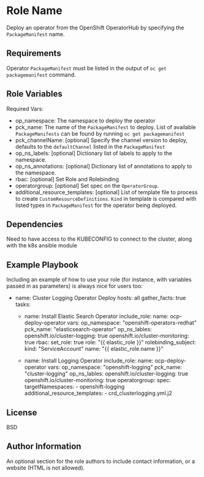 Role Name
=========

Deploy an operator from the OpenShift OperatorHub by specifying the `PackageManifest` name.

Requirements
------------

Operator `PackageManifest` must be listed in the output of `oc get packagemanifest` command.

Role Variables
--------------

Required Vars:
  - op_namespace: The namespace to deploy the operator
  - pck_name: The name of the `PackageManifest` to deploy.  List of available `PackageManifests` can be found by running `oc get packagemanifest`
  - pck_channelName: [optional] Specify the channel version to deploy, defaults to the `defaultChannel` listed in the `PackageManifest`
  - op_ns_labels: [optional] Dictionary list of labels to apply to the namespace.
  - op_ns_annotations: [optional] Dictionary list of annotations to apply to the namespace.
  - rbac: [optional] Set Role and Rolebinding 
  - operatorgroup: [optional] Set spec on the `OperatorGroup`.
  - additional_resource_templates: [optional] List of template file to process to create `CustomResourceDefinitions`.  `Kind` in template is compared with listed types in `PackageManifest` for the operator being deployed.

Dependencies
------------

Need to have access to the KUBECONFIG to connect to the cluster, along with the k8s ansible module

Example Playbook
----------------

Including an example of how to use your role (for instance, with variables passed in as parameters) is always nice for users too:

- name: Cluster Logging Operator Deploy
  hosts: all
  gather_facts: true
  tasks:
  - name: Install Elastic Search Operator
    include_role:
      name: ocp-deploy-operator
    vars:
      op_namespace: "openshift-operators-redhat"
      pck_name: "elasticsearch-operator"
      op_ns_lables:
        openshift.io/cluster-logging: true
        openshift.io/cluster-monitoring: true
      rbac:
        set_role: true
        role: "{{ elastic_role }}"
        rolebinding_subject: 
          kind: "ServiceAccount"
          name: "{{ elastic_role.name }}"
      

  - name: Install Logging Operator
    include_role:
      name: ocp-deploy-operator
    vars:
      op_namespace: "openshift-logging"
      pck_name: "cluster-logging"
      op_ns_lables:
        openshift.io/cluster-logging: true
        openshift.io/cluster-monitoring: true
      operatorgroup:
        spec:
          targetNamespaces: 
            - openshift-logging
      additional_resource_templates:
        - crd_clusterlogging.yml.j2

License
-------

BSD

Author Information
------------------

An optional section for the role authors to include contact information, or a website (HTML is not allowed).
